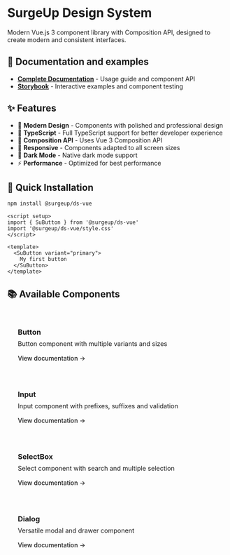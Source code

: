 # SurgeUp Design System

Modern Vue.js 3 component library with Composition API, designed to create modern and consistent interfaces.

## 📖 Documentation and examples

- **[Complete Documentation](/)** - Usage guide and component API
- **[Storybook](https://mahmoud-nb.github.io/surgeup.ui/storybook/)** - Interactive examples and component testing

## ✨ Features

- 🎨 **Modern Design** - Components with polished and professional design
- 🔧 **TypeScript** - Full TypeScript support for better developer experience
- 🎯 **Composition API** - Uses Vue 3 Composition API
- 📱 **Responsive** - Components adapted to all screen sizes
- 🌙 **Dark Mode** - Native dark mode support
- ⚡ **Performance** - Optimized for best performance

## 🚀 Quick Installation

```bash
npm install @surgeup/ds-vue
```

```vue
<script setup>
import { SuButton } from '@surgeup/ds-vue'
import '@surgeup/ds-vue/style.css'
</script>

<template>
  <SuButton variant="primary">
    My first button
  </SuButton>
</template>
```

## 📚 Available Components

<div class="component-grid">
  <div class="component-card">
    <h3>Button</h3>
    <p>Button component with multiple variants and sizes</p>
    <a href="/en/components/button">View documentation →</a>
  </div>
  
  <div class="component-card">
    <h3>Input</h3>
    <p>Input component with prefixes, suffixes and validation</p>
    <a href="/en/components/input">View documentation →</a>
  </div>
  
  <div class="component-card">
    <h3>SelectBox</h3>
    <p>Select component with search and multiple selection</p>
    <a href="/en/components/selectbox">View documentation →</a>
  </div>
  
  <div class="component-card">
    <h3>Dialog</h3>
    <p>Versatile modal and drawer component</p>
    <a href="/en/components/dialog">View documentation →</a>
  </div>
</div>

<style scoped>
.component-grid {
  display: grid;
  grid-template-columns: repeat(auto-fill, minmax(280px, 1fr));
  gap: 1rem;
  margin: 2rem 0;
}

.component-card {
  padding: 1.5rem;
  border: 1px solid var(--vp-c-divider);
  border-radius: 8px;
  background-color: var(--vp-c-bg-soft);
  transition: all 0.2s ease;
}

.component-card:hover {
  border-color: var(--vp-c-brand-1);
  transform: translateY(-2px);
}

.component-card h3 {
  margin: 0 0 0.5rem 0;
  color: var(--vp-c-text-1);
}

.component-card p {
  margin: 0 0 1rem 0;
  color: var(--vp-c-text-2);
  font-size: 0.9rem;
}

.component-card a {
  color: var(--vp-c-brand-1);
  text-decoration: none;
  font-weight: 500;
}

.component-card a:hover {
  text-decoration: underline;
}
</style>